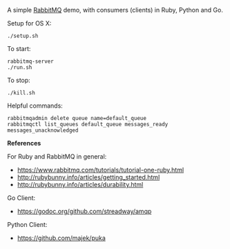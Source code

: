 A simple [RabbitMQ](https://www.rabbitmq.com/) demo, with consumers (clients) in Ruby, Python and Go.

Setup for OS X:

```
./setup.sh
```

To start:

```
rabbitmq-server
./run.sh
```

To stop:

```
./kill.sh
```

Helpful commands:

```
rabbitmqadmin delete queue name=default_queue
rabbitmqctl list_queues default_queue messages_ready messages_unacknowledged
```

**References**

For Ruby and RabbitMQ in general:

- https://www.rabbitmq.com/tutorials/tutorial-one-ruby.html
- http://rubybunny.info/articles/getting_started.html
- http://rubybunny.info/articles/durability.html

Go Client:

- https://godoc.org/github.com/streadway/amqp

Python Client:

- https://github.com/majek/puka
